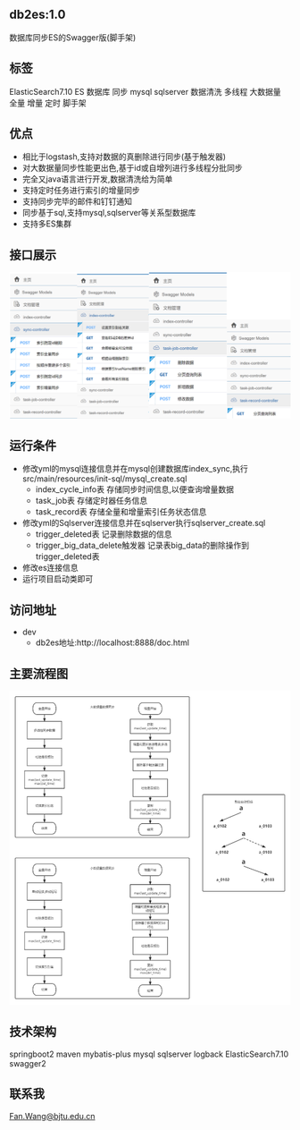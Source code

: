 ## db2es:1.0
数据库同步ES的Swagger版(脚手架)


## 标签
ElasticSearch7.10 ES 数据库 同步 mysql sqlserver 数据清洗 多线程 大数据量 全量 增量 定时 脚手架


## 优点
* 相比于logstash,支持对数据的真删除进行同步(基于触发器)
* 对大数据量同步性能更出色,基于id或自增列进行多线程分批同步
* 完全又java语言进行开发,数据清洗给为简单
* 支持定时任务进行索引的增量同步
* 支持同步完毕的邮件和钉钉通知
* 同步基于sql,支持mysql,sqlserver等关系型数据库
* 支持多ES集群


## 接口展示
![](images/img_1.jpg)



## 运行条件
* 修改yml的mysql连接信息并在mysql创建数据库index_sync,执行src/main/resources/init-sql/mysql_create.sql
  * index_cycle_info表 存储同步时间信息,以便查询增量数据
  * task_job表 存储定时器任务信息
  * task_record表 存储全量和增量索引任务状态信息
* 修改yml的Sqlserver连接信息并在sqlserver执行sqlserver_create.sql
  * trigger_deleted表 记录删除数据的信息
  * trigger_big_data_delete触发器 记录表big_data的删除操作到trigger_deleted表
* 修改es连接信息 
* 运行项目启动类即可



## 访问地址
* dev
  * db2es地址:http://localhost:8888/doc.html

## 主要流程图
![](images/img.png)


## 技术架构
springboot2 maven mybatis-plus mysql sqlserver logback ElasticSearch7.10 swagger2

## 联系我
Fan.Wang@bjtu.edu.cn



